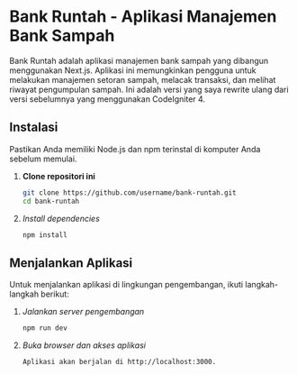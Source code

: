 # Bank Runtah - Aplikasi Manajemen Bank Sampah

Bank Runtah adalah aplikasi manajemen bank sampah yang dibangun menggunakan Next.js. Aplikasi ini memungkinkan pengguna untuk melakukan manajemen setoran sampah, melacak transaksi, dan melihat riwayat pengumpulan sampah. Ini adalah versi yang saya rewrite ulang dari versi sebelumnya yang menggunakan CodeIgniter 4.


## Instalasi

Pastikan Anda memiliki Node.js dan npm terinstal di komputer Anda sebelum memulai.

1. **Clone repositori ini**
   ```bash
   git clone https://github.com/username/bank-runtah.git
   cd bank-runtah
2. *Install dependencies*
   ```bash
   npm install

## Menjalankan Aplikasi
Untuk menjalankan aplikasi di lingkungan pengembangan, ikuti langkah-langkah berikut:

1. *Jalankan server pengembangan*
   ```bash
   npm run dev 
2. *Buka browser dan akses aplikasi*
   ```bash
   Aplikasi akan berjalan di http://localhost:3000.

